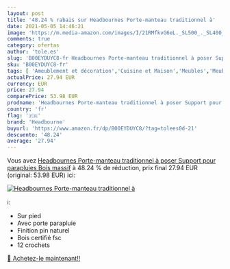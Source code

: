 ```yaml
---
layout: post
title: '48.24 % rabais sur Headbournes Porte-manteau traditionnel à'
date: 2021-05-05 14:46:21
image: 'https://m.media-amazon.com/images/I/21RMfkvG6eL._SL500_._SL400_.jpg'
comments: true
category: ofertas
author: 'tole.es'
slug: 'B00EYDUYC8-fr Headbournes Porte-manteau traditionnel à poser Support...'
sku: 'B00EYDUYC8-fr'
tags: [ 'Ameublement et décoration','Cuisine et Maison','Meubles','Meubles de chambre dadulte','Meubles pour entrée','Portemanteaux pour entrée','headbourne', ]
actualPrice: 27.94 EUR
currency: EUR
price: 27.94
comparePrice: 53.98 EUR
prodname: 'Headbournes Porte-manteau traditionnel à poser Support pour parapluies Bois massif'
country: 'fr'
flag: '🇫🇷'
brand: 'Headbourne'
buyurl: 'https://www.amazon.fr/dp/B00EYDUYC8/?tag=tolees0d-21'
descuento: '48.24'
average: '27.94'
---
```


Vous avez [Headbournes Porte-manteau traditionnel à poser Support pour parapluies Bois massif](https://www.amazon.fr/dp/B00EYDUYC8/?tag=tolees0d-21)  à  48.24 % de réduction, prix final  27.94 EUR (original: 53.98 EUR) ici:

[![Headbournes Porte-manteau traditionnel à](https://m.media-amazon.com/images/I/21RMfkvG6eL._SL500_._SL400_.jpg)](https://www.amazon.fr/dp/B00EYDUYC8/?tag=tolees0d-21)

ℹ️:

- Sur pied
- Avec porte parapluie
- Finition pin naturel
- Bois certifié fsc
- 12 crochets

[🛒 Achetez-le maintenant!!](https://www.amazon.fr/dp/B00EYDUYC8/?tag=tolees0d-21)

